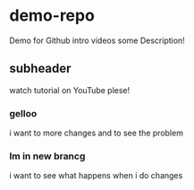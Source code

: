 # demo-repo
Demo for Github intro videos
some Description!

## subheader  

watch tutorial on YouTube  plese!
### gelloo 

i want to more changes and to see the problem 

### Im in new brancg
i want to see what happens when i do changes



